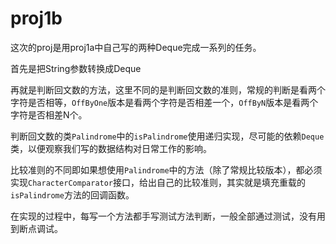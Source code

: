 # proj1b

这次的proj是用proj1a中自己写的两种Deque完成一系列的任务。

首先是把String参数转换成Deque

再就是判断回文数的方法，这里不同的是判断回文数的准则，常规的判断是看两个字符是否相等，`OffByOne`版本是看两个字符是否相差一个，`OffByN`版本是看两个字符是否相差N个。

判断回文数的类`Palindrome`中的`isPalindrome`使用递归实现，尽可能的依赖`Deque`类，以便观察我们写的数据结构对日常工作的影响。

比较准则的不同即如果想使用`Palindrome`中的方法（除了常规比较版本），都必须实现`CharacterComparator`接口，给出自己的比较准则，其实就是填充重载的`isPalindrome`方法的回调函数。

在实现的过程中，每写一个方法都手写测试方法判断，一般全部通过测试，没有用到断点调试。